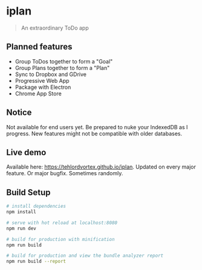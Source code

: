 # iplan

> An extraordinary ToDo app

## Planned features

* Group ToDos together to form a "Goal"
* Group Plans together to form a "Plan"
* Sync to Dropbox and GDrive
* Progressive Web App
* Package with Electron
* Chrome App Store


## Notice

Not available for end users yet. Be prepared to nuke your IndexedDB as I progress.
New features might not be compatible with older databases.

## Live demo
Available here: https://tehlordvortex.github.io/iplan.
Updated on every major feature. Or major bugfix. Sometimes randomly.


## Build Setup

``` bash
# install dependencies
npm install

# serve with hot reload at localhost:8080
npm run dev

# build for production with minification
npm run build

# build for production and view the bundle analyzer report
npm run build --report
```

